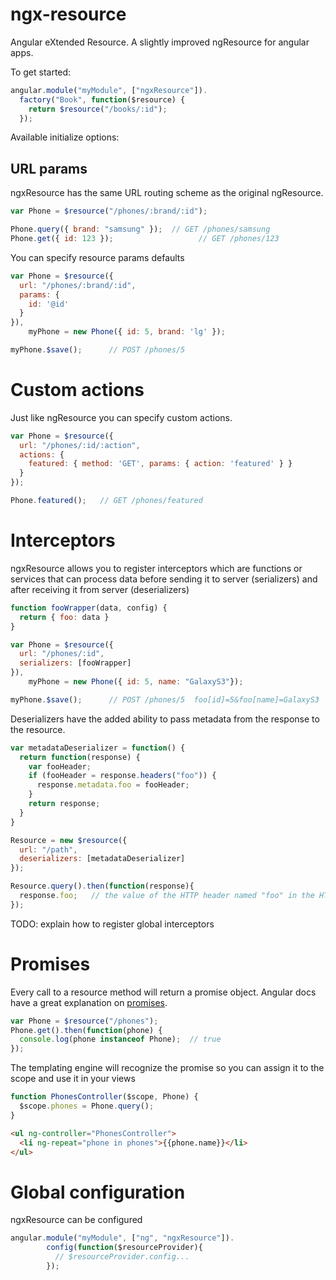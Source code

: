 ngx-resource
============

Angular eXtended Resource. A slightly improved ngResource for angular apps.

To get started:

```javascript
angular.module("myModule", ["ngxResource"]).
  factory("Book", function($resource) {
    return $resource("/books/:id");
  });
```

Available initialize options:

## URL params

ngxResource has the same URL routing scheme as the original ngResource.

```javascript
var Phone = $resource("/phones/:brand/:id");

Phone.query({ brand: "samsung" });  // GET /phones/samsung
Phone.get({ id: 123 }); 			      // GET /phones/123
```

You can specify resource params defaults

```javascript
var Phone = $resource({
  url: "/phones/:brand/:id",
  params: {
    id: '@id'
  }
}),
    myPhone = new Phone({ id: 5, brand: 'lg' });

myPhone.$save(); 	  // POST /phones/5
```

# Custom actions
Just like ngResource you can specify custom actions.

```javascript
var Phone = $resource({
  url: "/phones/:id/:action",
  actions: {
    featured: { method: 'GET', params: { action: 'featured' } }
  }
});

Phone.featured();   // GET /phones/featured
```

# Interceptors
ngxResource allows you to register interceptors which are functions or services that can
process data before sending it to server (serializers) and after receiving it from server
(deserializers)

```javascript
function fooWrapper(data, config) {
  return { foo: data }
}

var Phone = $resource({
  url: "/phones/:id",
  serializers: [fooWrapper]
}),
    myPhone = new Phone({ id: 5, name: "GalaxyS3"});

myPhone.$save();      // POST /phones/5  foo[id]=5&foo[name]=GalaxyS3
```

Deserializers have the added ability to pass metadata from the response to the resource.

```javascript
var metadataDeserializer = function() {
  return function(response) {
    var fooHeader;
    if (fooHeader = response.headers("foo")) {
      response.metadata.foo = fooHeader;
    }
    return response;
  }
}

Resource = new $resource({
  url: "/path",
  deserializers: [metadataDeserializer]
});

Resource.query().then(function(response){
  response.foo;   // the value of the HTTP header named "foo" in the HTTP response
});
```

TODO: explain how to register global interceptors

# Promises

Every call to a resource method will return a promise object. Angular docs have a great explanation
on [promises](http://docs.angularjs.org/api/ng.$q).

```javascript
var Phone = $resource("/phones");
Phone.get().then(function(phone) {
  console.log(phone instanceof Phone);  // true
});
```

The templating engine will recognize the promise so you can assign it to the scope and use it in
your views

```javascript
function PhonesController($scope, Phone) {
  $scope.phones = Phone.query();
}
```

```html
<ul ng-controller="PhonesController">
  <li ng-repeat="phone in phones">{{phone.name}}</li>
</ul>
```

# Global configuration


ngxResource can be configured

```javascript
angular.module("myModule", ["ng", "ngxResource"]).
        config(function($resourceProvider){
          // $resourceProvider.config...
        });
```


